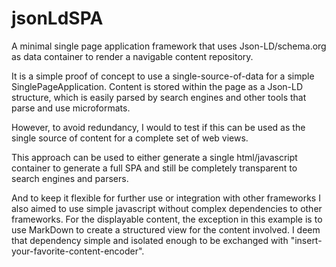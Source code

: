 # jsonLdSPA
A minimal single page application framework that uses Json-LD/schema.org as data container to render a navigable content repository.

It is a simple proof of concept to use a single-source-of-data for a simple SinglePageApplication.
Content is stored within the page as a Json-LD structure, which is easily parsed by search engines and other tools that parse and use microformats.

However, to avoid redundancy, I would to test if this can be used as the single source of content for a complete set of web views.

This approach can be used to either generate a single html/javascript container to generate a full SPA and still be completely transparent to search engines and parsers.

And to keep it flexible for further use or integration with other frameworks I also aimed to use simple javascript without complex dependencies to other frameworks. For the displayable content, the exception in this example is to use MarkDown to create a structured view for the content involved. I deem that dependency simple and isolated enough to be exchanged with "insert-your-favorite-content-encoder".

